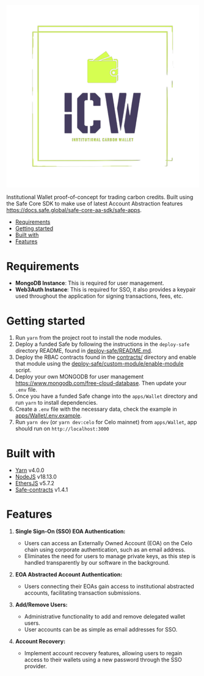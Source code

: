 <div align="center">
  <img src="icw-logo.png" />
</div>

Institutional Wallet proof-of-concept for trading carbon credits. Built using the Safe Core SDK to make use of latest Account Abstraction features https://docs.safe.global/safe-core-aa-sdk/safe-apps.

- [Requirements](#requirements)
- [Getting started](#getting-started)
- [Built with](#built-with)
- [Features](#features)

# Requirements

- **MongoDB Instance**: This is required for user management.
- **Web3Auth Instance**: This is required for SSO, it also provides a keypair used throughout the application for signing transactions, fees, etc.

# Getting started

1. Run `yarn` from the project root to install the node modules.
2. Deploy a funded Safe by following the instructions in the `deploy-safe` directory README, found in [deploy-safe/README.md](deploy-safe/README.md).
3. Deploy the RBAC contracts found in the [contracts/](contracts/) directory and enable that module using the [deploy-safe/custom-module/enable-module](deploy-safe/custom-module/enable-module.ts) script.
4. Deploy your own MONGODB for user management https://www.mongodb.com/free-cloud-database. Then update your `.env` file.
5. Once you have a funded Safe change into the `apps/Wallet` directory and run `yarn` to install dependencies.
6. Create a `.env` file with the necessary data, check the example in [apps/Wallet/.env.example](apps/Wallet/.env.example).
7. Run `yarn dev` (or `yarn dev:celo` for Celo mainnet) from `apps/Wallet`, app should run on `http://localhost:3000`

# Built with

- [Yarn](https://yarnpkg.com/) v4.0.0
- [NodeJS](https://nodejs.org/) v18.13.0
- [EthersJS](https://ethers.org/) v5.7.2
- [Safe-contracts](https://github.com/safe-global/safe-contracts/) v1.4.1

# Features

1. **Single Sign-On (SSO) EOA Authentication:**

   - Users can access an Externally Owned Account (EOA) on the Celo chain using corporate authentication, such as an email address.
   - Eliminates the need for users to manage private keys, as this step is handled transparently by our software in the background.

2. **EOA Abstracted Account Authentication:**

   - Users connecting their EOAs gain access to institutional abstracted accounts, facilitating transaction submissions.

3. **Add/Remove Users:**

   - Administrative functionality to add and remove delegated wallet users.
   - User accounts can be as simple as email addresses for SSO.

4. **Account Recovery:**
   - Implement account recovery features, allowing users to regain access to their wallets using a new password through the SSO provider.
